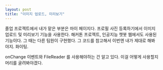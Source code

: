 ```yaml
---
layout: post
title: "이미지 업로드, 미리보기"
---
```


졸업 프로젝트에서 내가 맡은 부분은 마이 페이지다.
프로필 사진 등록하기에서 이미지 업로드 및 미리보기 기능을 사용한다.
해커톤 프로젝트, 인공지능 챗봇 웹에서도 사용된 기능이다.
그 때는 다른 팀원이 구현했다. 그 코드를 참고해서 이번엔 내가 제대로 해봐야지.
화이팅.

onChange 이벤트와 FileReader 를 사용해야하는 건 알고 있다.
이걸 어떻게 사용할지 머리를 굴려봐야겠다.
